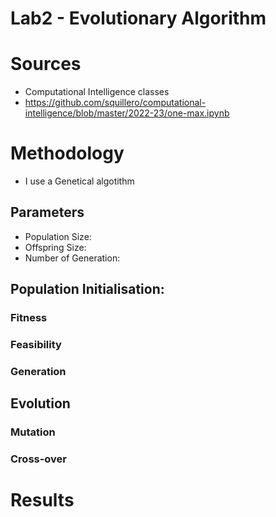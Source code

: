 # Lab2 - Evolutionary Algorithm

# Sources

- Computational Intelligence classes 
- https://github.com/squillero/computational-intelligence/blob/master/2022-23/one-max.ipynb

# Methodology

- I use a Genetical algotithm

## Parameters

- Population Size:
- Offspring Size:
- Number of Generation:

## Population Initialisation:

### Fitness

### Feasibility

### Generation

## Evolution

### Mutation

### Cross-over

# Results